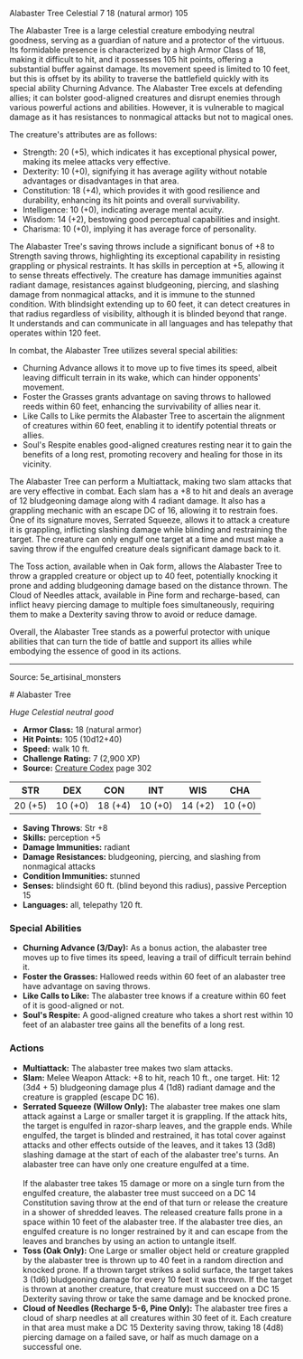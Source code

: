 <MonsterName/>Alabaster Tree</MonsterName>
<CreatureType/>Celestial</CreatureType>
<CR/>7</CR>
<AC/>18 (natural armor)</AC>
<HP/>105</HP>
<summary>The Alabaster Tree is a large celestial creature embodying neutral goodness, serving as a guardian of nature and a protector of the virtuous. Its formidable presence is characterized by a high Armor Class of 18, making it difficult to hit, and it possesses 105 hit points, offering a substantial buffer against damage. Its movement speed is limited to 10 feet, but this is offset by its ability to traverse the battlefield quickly with its special ability Churning Advance. The Alabaster Tree excels at defending allies; it can bolster good-aligned creatures and disrupt enemies through various powerful actions and abilities. However, it is vulnerable to magical damage as it has resistances to nonmagical attacks but not to magical ones. </summary>

<detail>

The creature's attributes are as follows: 
- Strength: 20 (+5), which indicates it has exceptional physical power, making its melee attacks very effective.
- Dexterity: 10 (+0), signifying it has average agility without notable advantages or disadvantages in that area.
- Constitution: 18 (+4), which provides it with good resilience and durability, enhancing its hit points and overall survivability.
- Intelligence: 10 (+0), indicating average mental acuity.
- Wisdom: 14 (+2), bestowing good perceptual capabilities and insight.
- Charisma: 10 (+0), implying it has average force of personality.

The Alabaster Tree's saving throws include a significant bonus of +8 to Strength saving throws, highlighting its exceptional capability in resisting grappling or physical restraints. It has skills in perception at +5, allowing it to sense threats effectively. The creature has damage immunities against radiant damage, resistances against bludgeoning, piercing, and slashing damage from nonmagical attacks, and it is immune to the stunned condition. With blindsight extending up to 60 feet, it can detect creatures in that radius regardless of visibility, although it is blinded beyond that range. It understands and can communicate in all languages and has telepathy that operates within 120 feet.

In combat, the Alabaster Tree utilizes several special abilities:
- Churning Advance allows it to move up to five times its speed, albeit leaving difficult terrain in its wake, which can hinder opponents' movement.
- Foster the Grasses grants advantage on saving throws to hallowed reeds within 60 feet, enhancing the survivability of allies near it.
- Like Calls to Like permits the Alabaster Tree to ascertain the alignment of creatures within 60 feet, enabling it to identify potential threats or allies.
- Soul's Respite enables good-aligned creatures resting near it to gain the benefits of a long rest, promoting recovery and healing for those in its vicinity.

The Alabaster Tree can perform a Multiattack, making two slam attacks that are very effective in combat. Each slam has a +8 to hit and deals an average of 12 bludgeoning damage along with 4 radiant damage. It also has a grappling mechanic with an escape DC of 16, allowing it to restrain foes. One of its signature moves, Serrated Squeeze, allows it to attack a creature it is grappling, inflicting slashing damage while blinding and restraining the target. The creature can only engulf one target at a time and must make a saving throw if the engulfed creature deals significant damage back to it. 

The Toss action, available when in Oak form, allows the Alabaster Tree to throw a grappled creature or object up to 40 feet, potentially knocking it prone and adding bludgeoning damage based on the distance thrown. The Cloud of Needles attack, available in Pine form and recharge-based, can inflict heavy piercing damage to multiple foes simultaneously, requiring them to make a Dexterity saving throw to avoid or reduce damage.

Overall, the Alabaster Tree stands as a powerful protector with unique abilities that can turn the tide of battle and support its allies while embodying the essence of good in its actions.</detail>



---

Source: 5e_artisinal_monsters

<statblock>
# Alabaster Tree

*Huge* *Celestial* *neutral good*

- **Armor Class:** 18 (natural armor)
- **Hit Points:** 105 (10d12+40)
- **Speed:** walk 10 ft.
- **Challenge Rating:** 7 (2,900 XP)
- **Source:** [Creature Codex](https://koboldpress.com/kpstore/product/creature-codex-for-5th-edition-dnd) page 302

| STR | DEX | CON | INT | WIS | CHA |
| --- | --- | --- | --- | --- | --- |
| 20 (+5) | 10 (+0) | 18 (+4) | 10 (+0) | 14 (+2) | 10 (+0) |

- **Saving Throws**: Str +8
- **Skills:** perception +5
- **Damage Immunities:** radiant
- **Damage Resistances:** bludgeoning, piercing, and slashing from nonmagical attacks
- **Condition Immunities:** stunned
- **Senses:** blindsight 60 ft. (blind beyond this radius), passive Perception 15
- **Languages:** all, telepathy 120 ft.

### Special Abilities

- **Churning Advance (3/Day):** As a bonus action, the alabaster tree moves up to five times its speed, leaving a trail of difficult terrain behind it.
- **Foster the Grasses:** Hallowed reeds within 60 feet of an alabaster tree have advantage on saving throws.
- **Like Calls to Like:** The alabaster tree knows if a creature within 60 feet of it is good-aligned or not.
- **Soul's Respite:** A good-aligned creature who takes a short rest within 10 feet of an alabaster tree gains all the benefits of a long rest.

### Actions

- **Multiattack:** The alabaster tree makes two slam attacks.
- **Slam:** Melee Weapon Attack: +8 to hit, reach 10 ft., one target. Hit: 12 (3d4 + 5) bludgeoning damage plus 4 (1d8) radiant damage and the creature is grappled (escape DC 16).
- **Serrated Squeeze (Willow Only):** The alabaster tree makes one slam attack against a Large or smaller target it is grappling. If the attack hits, the target is engulfed in razor-sharp leaves, and the grapple ends. While engulfed, the target is blinded and restrained, it has total cover against attacks and other effects outside of the leaves, and it takes 13 (3d8) slashing damage at the start of each of the alabaster tree's turns. An alabaster tree can have only one creature engulfed at a time.<br><br>If the alabaster tree takes 15 damage or more on a single turn from the engulfed creature, the alabaster tree must succeed on a DC 14 Constitution saving throw at the end of that turn or release the creature in a shower of shredded leaves. The released creature falls prone in a space within 10 feet of the alabaster tree. If the alabaster tree dies, an engulfed creature is no longer restrained by it and can escape from the leaves and branches by using an action to untangle itself.
- **Toss (Oak Only):** One Large or smaller object held or creature grappled by the alabaster tree is thrown up to 40 feet in a random direction and knocked prone. If a thrown target strikes a solid surface, the target takes 3 (1d6) bludgeoning damage for every 10 feet it was thrown. If the target is thrown at another creature, that creature must succeed on a DC 15 Dexterity saving throw or take the same damage and be knocked prone.
- **Cloud of Needles (Recharge 5-6, Pine Only):** The alabaster tree fires a cloud of sharp needles at all creatures within 30 feet of it. Each creature in that area must make a DC 15 Dexterity saving throw, taking 18 (4d8) piercing damage on a failed save, or half as much damage on a successful one.


</statblock>


